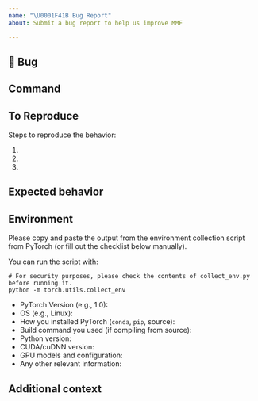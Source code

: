 ```yaml
---
name: "\U0001F41B Bug Report"
about: Submit a bug report to help us improve MMF

---
```


## 🐛 Bug

<!-- A clear and concise description of what the bug is. -->

## Command

## To Reproduce

Steps to reproduce the behavior:

<!-- If you were running a command, post the exact command that you were running -->

1.
2.
3.

<!-- If you have a code sample, error messages, stack traces, please provide it here as well -->

## Expected behavior

<!-- A clear and concise description of what you expected to happen. -->

## Environment

Please copy and paste the output from the
environment collection script from PyTorch
(or fill out the checklist below manually).

You can run the script with:
```
# For security purposes, please check the contents of collect_env.py before running it.
python -m torch.utils.collect_env
```

 - PyTorch Version (e.g., 1.0):
 - OS (e.g., Linux):
 - How you installed PyTorch (`conda`, `pip`, source):
 - Build command you used (if compiling from source):
 - Python version:
 - CUDA/cuDNN version:
 - GPU models and configuration:
 - Any other relevant information:

## Additional context

<!-- Add any other context about the problem here. -->
